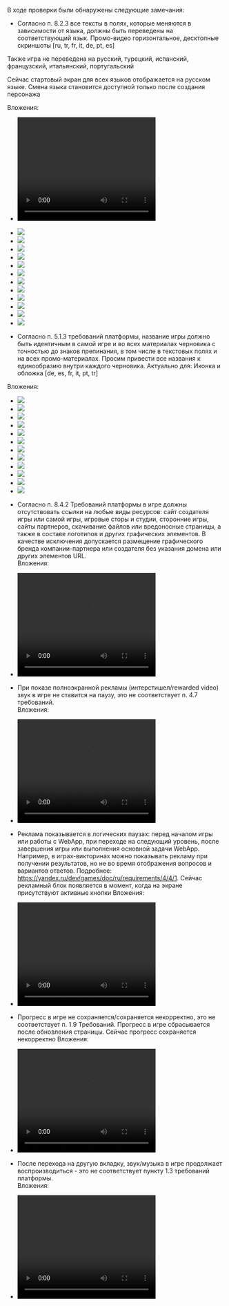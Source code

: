 В ходе проверки были обнаружены следующие замечания:

- Согласно п. 8.2.3 все тексты в полях, которые меняются в зависимости от языка, должны быть переведены на соответствующий язык. Промо-видео горизонтальное, десктопные скриншоты [ru, tr, fr, it, de, pt, es]

Также игра не переведена на русский, турецкий, испанский, французский, итальянский, португальский

Сейчас стартовый экран для всех языков отображается на русском языке. Смена языка становится доступной только после создания персонажа

Вложения:
- <video width="320" height="240" controls autoplay>
  <source src="https://games.s3.yandex.net/videos/297471/yba8gkna85gk35zpt2w71i0tgnljgeo6.mp4" type="video/mp4">
  Your browser does not support the video tag.
</video>

- <img src="https://modgames.s3.yandex.net/53b858f1-a48e-4cf8-89c9-9947eb000321">
- <img src="https://modgames.s3.yandex.net/ead9ad88-f272-4a16-ba08-399789ad04ae">
- <img src="https://modgames.s3.yandex.net/96a68e67-3351-43ec-9931-32a90785e577">
- <img src="https://modgames.s3.yandex.net/98ba80b8-e701-4541-a41a-1ab7695e1c78">
- <img src="https://modgames.s3.yandex.net/4a95b72b-f638-47fa-a862-78b8d896327f">
- <img src="https://modgames.s3.yandex.net/f17382d7-672f-41c8-9831-39b1df0db8dd">
- <img src="https://modgames.s3.yandex.net/cb15d243-4959-4ce8-87eb-971042d5f69e">
- <img src="https://modgames.s3.yandex.net/2e9fc412-1b4b-423c-affc-095466463d3b">
- <img src="https://modgames.s3.yandex.net/3f40204d-b1d5-40e5-8fe4-2651b720767d">
- <img src="https://modgames.s3.yandex.net/846372c2-341f-4293-9ac4-8cfc0d093eda">
- <img src="https://modgames.s3.yandex.net/2bab11ae-0a15-41b6-8657-71550fa47c50">
- <img src="https://modgames.s3.yandex.net/f62106db-a0f6-4716-8d2a-d432a499d623">

- Согласно п. 5.1.3 требований платформы, название игры должно быть идентичным в самой игре и во всех материалах черновика с точностью до знаков препинания, в том числе в текстовых полях и на всех промо-материалах. Просим привести все названия к единообразию внутри каждого черновика. Актуально для:  Иконка и обложка [de, es, fr, it, pt, tr]

Вложения:

- <img src="https://modgames.s3.yandex.net/2546f005-cd15-473b-8c36-7367042b7d19">
- <img src="https://modgames.s3.yandex.net/bd5d9b33-afbb-4571-8084-e46a34f8e86f">
- <img src="https://modgames.s3.yandex.net/09774507-7932-4ba7-913b-d1e5f193b820">
- <img src="https://modgames.s3.yandex.net/70ad8f09-79d1-4555-9453-3c4788f2b1b4">
- <img src="https://modgames.s3.yandex.net/83becd7f-21c9-4e2d-aff7-c0913a4eb14d">
- <img src="https://modgames.s3.yandex.net/17b7b458-b194-418e-878c-4a809da424d9">
- <img src="https://modgames.s3.yandex.net/de2d01ef-2834-4cd8-a5d8-b80fbc44f92e">
- <img src="https://modgames.s3.yandex.net/f76ae6de-f63f-4fdb-9636-225109404e2c">
- <img src="https://modgames.s3.yandex.net/9b9039a4-b51a-4b37-afbb-07c7fa2c83a0">
- <img src="https://modgames.s3.yandex.net/0c9da1e3-832f-4147-a4a3-3003d475e286">
- <img src="https://modgames.s3.yandex.net/03d663c0-e2ab-4ee2-8923-5eb802787efd">
- <img src="https://modgames.s3.yandex.net/ba0db13e-4e66-41d1-8f0d-897665db51fe">

- Согласно п. 8.4.2 Требований платформы в игре должны отсутствовать ссылки на любые виды ресурсов: сайт создателя игры или самой игры, игровые сторы и студии, сторонние игры, сайты партнеров, скачивание файлов или вредоносные страницы, а также в составе логотипов и других графических элементов. В качестве исключения допускается размещение графического бренда компании-партнера или создателя без указания домена или других элементов URL.  
Вложения:
- <video width="320" height="240" controls autoplay>
  <source src="https://modgames.s3.yandex.net/5d41f162-010a-439c-bcd5-d27f465ae346" type="video/mp4">
  Your browser does not support the video tag.
</video>

- При показе полноэкранной рекламы (интерстишел/rewarded video) звук в игре не ставится на паузу, это не соответствует п. 4.7 требований.  
Вложения:

- <video width="320" height="240" controls autoplay>
  <source src="https://modgames.s3.yandex.net/e8869ff6-6fd4-4159-86ba-587d7e4a212e" type="video/mp4">
  Your browser does not support the video tag.
</video>

- Реклама показывается в логических паузах: перед началом игры или работы с WebApp, при переходе на следующий уровень, после завершения игры или выполнения основной задачи WebApp. Например, в играх-викторинах можно показывать рекламу при получении результатов, но не во время отображения вопросов и вариантов ответов. Подробнее: https://yandex.ru/dev/games/doc/ru/requirements/4/4/1. Сейчас рекламный блок появляется в момент, когда на экране присутствуют активные кнопки
Вложения:

- <video width="320" height="240" controls autoplay>
  <source src="https://modgames.s3.yandex.net/49d9cf22-42d2-4b7c-91dd-dee976b5973f" type="video/mp4">
  Your browser does not support the video tag.
</video>

- Прогресс в игре не сохраняется/сохраняется некорректно, это не соответствует п. 1.9 Требований. Прогресс в игре сбрасывается после обновления страницы. Сейчас прогресс сохраняется некорректно
Вложения:

- <video width="320" height="240" controls autoplay>
  <source src="https://modgames.s3.yandex.net/77f03088-e44a-4abc-9b41-1d8232269b3f" type="video/mp4">
  Your browser does not support the video tag.
</video>

- После перехода на другую вкладку, звук/музыка в игре продолжает воспроизводиться - это не соответствует пункту 1.3 требований платформы.  
Вложения:

- <video width="320" height="240" controls autoplay>
  <source src="https://modgames.s3.yandex.net/52b487a4-7bb3-40c4-985d-cda736fd7a3f" type="video/mp4">
  Your browser does not support the video tag.
</video>